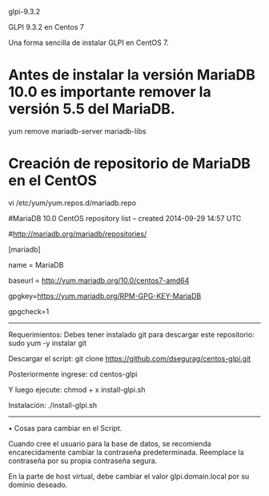 glpi-9.3.2

GLPI 9.3.2 en Centos 7

Una forma sencilla de instalar GLPI en CentOS 7.

# Antes de instalar la versión MariaDB 10.0 es importante remover la versión 5.5 del MariaDB.

yum remove mariadb-server mariadb-libs

# Creación de repositorio de MariaDB en el CentOS

vi /etc/yum/yum.repos.d/mariadb.repo

#MariaDB 10.0 CentOS repository list – created 2014-09-29 14:57 UTC

#http://mariadb.org/mariadb/repositories/

[mariadb]

name = MariaDB

baseurl = http://yum.mariadb.org/10.0/centos7-amd64

gpgkey=https://yum.mariadb.org/RPM-GPG-KEY-MariaDB

gpgcheck=1

-----------------------------------------------------------------------------------------------------------------------------
Requerimientos: Debes tener instalado git para descargar este repositorio: sudo yum -y instalar git

Descargar el script: git clone https://github.com/dsegurag/centos-glpi.git

Posteriormente ingrese: cd centos-glpi

Y luego ejecute: chmod + x install-glpi.sh

Instalación: ./install-glpi.sh

------------------------------------------------------------------------------------------------------------------------------
•	Cosas para cambiar en el Script.

Cuando cree el usuario para la base de datos, se recomienda encarecidamente cambiar la contraseña predeterminada. Reemplace la contraseña por su propia contraseña segura.

En la parte de host virtual, debe cambiar el valor glpi.domain.local por su dominio deseado.

